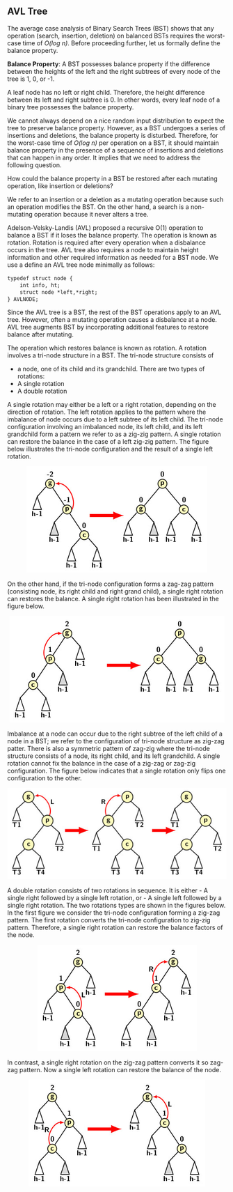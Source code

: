 ## AVL Tree

The average case analysis of Binary Search Trees (BST) shows that any operation (search, insertion, deletion)  on balanced BSTs requires the worst-case time of 
<i>O(log n)</i>. Before proceeding further, let us formally define the balance property. 

<strong>Balance Property</strong>: A BST possesses balance property if the difference between the heights of the left and the right subtrees of every node of the tree is 1, 0, or -1. 

A leaf node has no left or right child. Therefore, the height difference between its left and right subtree is 0. In other words, every leaf node
of a binary tree possesses the balance property.

We cannot always depend on a nice random input distribution to expect the tree to preserve balance property. However, as a BST undergoes a series of insertions 
and deletions, the balance property is disturbed. Therefore, for the worst-case time of <i>O(log n)</i> per operation on a BST, it should maintain balance property in the presence of a sequence of insertions and deletions that can happen in any order. It implies that we need to address the following question. 

How could the balance property in a BST be restored after each mutating operation, like insertion or deletions? 

We refer to an insertion or a deletion as a mutating operation because such an operation modifies the BST. On the other hand, a search is a non-mutating operation because it never alters a tree. 

Adelson-Velsky-Landis (AVL) proposed a recursive O(1) operation to balance a BST if it loses the balance property. The operation is known as rotation. 
Rotation is required after every operation when a disbalance occurs in the tree. AVL tree also requires a node to maintain height information and 
other required information as needed for a BST node. We use a define an AVL tree node minimally as follows:
```
typedef struct node {
    int info, ht;
    struct node *left,*right;
} AVLNODE;
```

Since the AVL tree is a BST, the rest of the BST operations apply to an AVL tree. However, often a mutating operation causes a disbalance at a node. 
AVL tree augments BST by incorporating additional features to restore balance after mutating. 

The operation which restores balance is known as rotation. A rotation involves a tri-node structure in a BST. The tri-node structure consists of 
- a node, one of its child and its grandchild.
There are two types of rotations:
- A single rotation
- A double rotation

A single rotation may either be a left or a right rotation, depending on the direction of rotation. The left rotation applies to the pattern where the 
imbalance of node occurs due to a left subtree of its left child. The tri-node configuration involving an imbalanced node, its left child, and its left grandchild form a pattern we refer to as a zig-zig pattern. A single rotation can restore the balance in the case of a left zig-zig pattern. The figure
below illustrates the tri-node configuration and the result of a single left rotation.
<p align="center">
<img src="../images/avlSingleLeft.jpg">
</p>
On the other hand, if the tri-node configuration forms a zag-zag pattern (consisting node, its right child and right grand child), a  single right rotation
can restores the balance. A single right rotation has been illustrated in the figure below.
<p align="center">
<img src="../images/avlSingleRight.jpg">
</p>

Imbalance at a node can occur due to the right subtree of the left child of a node in a BST; we refer to the configuration of tri-node structure as zig-zag patter. There 
is also a symmetric pattern of zag-zig where the tri-node structure consists of a node, its right child, and its left grandchild. A single rotation cannot fix the
balance in the case of a zig-zag or zag-zig configuration. The figure below indicates that a single rotation only flips one configuration to the other.
<p align="center">
    <img src="../images/needForDR.jpg">
</p>
A double rotation consists of two rotations in sequence. It is either 
- A single right followed by a single left rotation, or
- A single left followed by a single right rotation.
The two rotations types are shown in the figures below. In the first figure we consider the tri-node configuration forming a zig-zag pattern. The first rotation
converts the tri-node configuration to zig-zig pattern. Therefore, a single right rotation can restore the balance factors of the node. 
<p align="center">
<img src="../images/avlDoubleLR.jpg">
</p>
In contrast, a single right rotation on the zig-zag pattern converts it so zag-zag pattern. Now a single left rotation can restore the balance of the node. 
<p align="center">
<img src="../images/avlDoubleRL.jpg">
</p>




